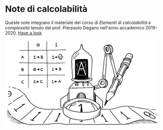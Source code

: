 # Note di calcolabilità

Queste note integrano il materiale del corso di *Elementi di calcolabilità e complessità* tenuto dal prof. Pierpaolo Degano nell'anno accademico 2019-2020. [Have a look](https://matteogiorgi.github.io/computability_notes/src/notes.pdf)

<p align="center">
  <img width="500" src="assets/machine.png"/>
</p>
